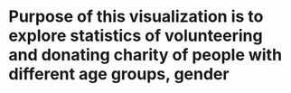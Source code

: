<!DOCTYPE html>
<html>
<head>
	<meta charset="UTF-8">
	<meta name="viewport" content="width=device-width, initial-scale=1.0">
	<title>Charity donation and volunteer statistics</title>
	<link rel="stylesheet" type="text/css" href="/css/main.css">
	<script src="/js/d3.v7.min.js"></script>
</head>
<body>	
	<h1> Purpose of this visualization is to explore statistics of volunteering and donating charity of people with different age groups, gender </h1>
	<p>  </p>
	<svg width="600" height="500"></svg>	
	<script src="/js/main.js"></script>

</body>
</html>

